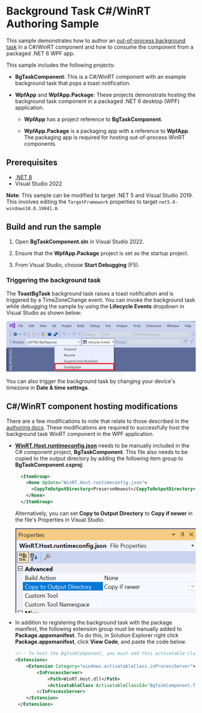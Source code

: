# Background Task C#/WinRT Authoring Sample

This sample demonstrates how to author an [out-of-process background task](https://docs.microsoft.com/windows/uwp/launch-resume/create-and-register-a-background-task) in a C#/WinRT component and how to consume the component from a packaged .NET 6 WPF app.

This sample includes the following projects:

- **BgTaskComponent**: This is a C#/WinRT component with an example background task that pops a toast notification.

- **WpfApp** and **WpfApp.Package**: These projects demonstrate hosting the background task component in a packaged .NET 6 desktop (WPF) application.

  - **WpfApp** has a project reference to **BgTaskComponent**.

  - **WpfApp.Package** is a packaging app with a reference to **WpfApp**. The packaging app is required for hosting out-of-process WinRT components.

## Prerequisites

* [.NET 8](https://dotnet.microsoft.com/download/dotnet/8.0)
* Visual Studio 2022

**Note**: This sample can be modified to target .NET 5 and Visual Studio 2019. This involves editing the `TargetFramework` properties to target `net5.0-windows10.0.19041.0`.

## Build and run the sample

1. Open **BgTaskComponent.sln** in Visual Studio 2022.

2. Ensure that the **WpfApp.Package** project is set as the startup project.

3. From Visual Studio, choose **Start Debugging** (F5).

### Triggering the background task

The **ToastBgTask** background task raises a toast notification and is triggered by a TimeZoneChange event. You can invoke the background task while debugging the sample by using the **Lifecycle Events** dropdown in Visual Studio as shown below:

![Lifecycle Events dropdown](images/LifecycleEvents.png)

You can also trigger the background task by changing your device's timezone in **Date & time settings**.

## C#/WinRT component hosting modifications

There are a few modifications to note that relate to those described in the [authoring docs](https://github.com/microsoft/CsWinRT/blob/master/docs/authoring.md). These modifications are required to successfully host the background task WinRT component in the WPF application.

- [**WinRT.Host.runtimeconfig.json**](BgTaskComponent/WinRT.Host.runtimeconfig.json) needs to be manually included in the C# component project, **BgTaskComponent**. This file also needs to be copied to the output directory by adding the following item group to **BgTaskComponent.csproj**:

  ```xml
    <ItemGroup>
      <None Update="WinRT.Host.runtimeconfig.json">
        <CopyToOutputDirectory>PreserveNewest</CopyToOutputDirectory>
      </None>
    </ItemGroup>
  ```

  Alternatively, you can set **Copy to Output Directory** to **Copy if newer** in the file's Properties in Visual Studio.

  ![RuntimeConfig VS Properties UI](images/RuntimeconfigVS.png)

- In addition to registering the background task with the package manifest, the following extension group must be manually added to **Package.appxmanifest**. To do this, in Solution Explorer right click **Package.appxmanifest**, click **View Code**, and paste the code below.

  ```xml
  <!-- To host the BgTaskComponent, you must add this activatable class entry -->
  <Extensions>
      <Extension Category="windows.activatableClass.inProcessServer">
          <InProcessServer>
              <Path>WinRT.Host.dll</Path>
              <ActivatableClass ActivatableClassId="BgTaskComponent.ToastBgTask" ThreadingModel="both" />
          </InProcessServer>
      </Extension>
   </Extensions>
   ```